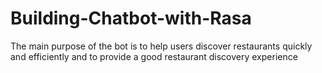 # Building-Chatbot-with-Rasa
The main purpose of the bot is to help users discover restaurants quickly and efficiently and to provide a good restaurant discovery experience
